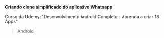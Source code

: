 **Criando clone simplificado do aplicativo Whatsapp**

Curso da Udemy: "Desenvolvimento Android Completo - Aprenda a criar 18 Apps"

> Android
